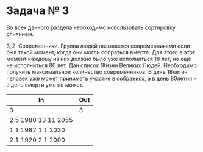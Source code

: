 Задача № 3
========================
Во всех данного раздела необходимо использовать сортировку слиянием.

3_2. Современники.
Группа людей называется современниками если был такой момент, когда они могли собраться вместе. Для этого в этот момент каждому из них должно было  уже исполниться 18 лет, но ещё не исполниться 80 лет.
Дан список Жизни Великих Людей. Необходимо получить максимальное количество современников. В день 18летия человек уже может принимать участие в собраниях, а в день 80летия и в день смерти уже не может.

In | Out
--- | ---
3 | 3
2 5 1980 13 11 2055 |
1 1 1982 1 1 2030 |
2 1 1920 2 1 2000 |
